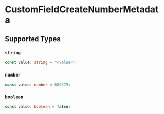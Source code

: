 # CustomFieldCreateNumberMetadata


## Supported Types

### `string`

```typescript
const value: string = "<value>";
```

### `number`

```typescript
const value: number = 689579;
```

### `boolean`

```typescript
const value: boolean = false;
```

